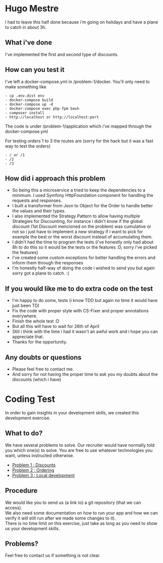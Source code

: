 # Hugo Mestre

I had to leave this half done because i'm going on holidays and have a plane to catch in about 3h.

## What i've done

I've implemented the first and second type of discounts.

## How can you test it

I've left a docker-compose.yml in /problem-1/docker. You'll only need to make something like
    
    - cp .env.dist env
    - docker-compose build
    - docker-compose up -d
    - docker-compose exec php-fpm bash
    - composer install
    - http://localhost or http://localhost:port

The code is under /problem-1/application which i've mapped through the docker-compose.yml

For testing orders 1 to 3 the routes are (sorry for the hack but it was a fast way to test the orders)

    - / or /1
    - /2
    - /3

## How did i approach this problem

- So being this a microservice a tried to keep the dependencies to a minimum. I used Symfony HttpFoundation component for
handling the requests and responses.
- I built a transformer from Json to Object for the Order to handle better the values and their types.
- I also implemented the Strategy Pattern to allow having multiple Strategies for Discounting, for instance i didn't know
if the global discount (1st Discount mencioned on the problem) was cumulative or not so i just have to implement a new strategy 
if i want to pick for example the best or the worst discount instead of accumulating them.
- I didn't had the time to program the tests (i've honestly only had about 8h to do this so it would be the tests or the
features :D, sorry i've picked the features)
- I've created some custom exceptions for better handling the errors and inform them through the responses
- I'm honestly half-way of doing the code i wished to send you but again sorry got a plane to catch. :(

## If you would like me to do extra code on the test
- I'm happy to do some, tests (i know TDD but again no time it would have just been TD)
- Fix the code with proper style with CS-Fixer and proper annotations everywhere.
- Finish the whole test :D
- But all this will have to wait for 26th of April
- Still i think with the time i had it wasn't an awful work and i hope you can appreciate that.
- Thanks for the opportunity.

## Any doubts or questions
- Please feel free to contact me.
- And sorry for not having the proper time to ask you my doubts about the discounts (which i have)


# Coding Test

In order to gain insights in your development skills, we created this development exercise.

## What to do?

We have several problems to solve. Our recruiter would have normally told you which one(s) to solve.
You are free to use whatever technologies you want, unless instructed otherwise.

- [Problem 1 : Discounts](./1-discounts.md)
- [Problem 2 : Ordering](./2-ordering.md)
- [Problem 3 : Local development](./3-local-development.md)

## Procedure

We would like you to send us (a link to) a git repository (that we can access).  
We also need some documentation on how to run your app and how we can verify it will still run after we made some changes to it).  
There is no time limit on this exercise, just take as long as you need to show us your development skills.

## Problems?

Feel free to contact us if something is not clear.
